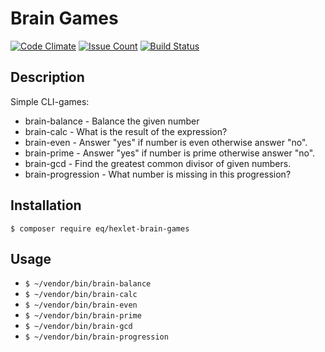 # Brain Games

[![Code Climate](https://codeclimate.com/github/orion122/brain-games/badges/gpa.svg)](https://codeclimate.com/github/orion122/brain-games)
[![Issue Count](https://codeclimate.com/github/orion122/brain-games/badges/issue_count.svg)](https://codeclimate.com/github/orion122/brain-games)
[![Build Status](https://travis-ci.org/orion122/brain-games.svg?branch=master)](https://travis-ci.org/orion122/brain-games)

## Description
Simple CLI-games:
- brain-balance - Balance the given number
- brain-calc - What is the result of the expression?
- brain-even - Answer "yes" if number is even otherwise answer "no".
- brain-prime - Answer "yes" if number is prime otherwise answer "no".
- brain-gcd - Find the greatest common divisor of given numbers.
- brain-progression - What number is missing in this progression?

## Installation
`$ composer require eq/hexlet-brain-games`

## Usage
- `$ ~/vendor/bin/brain-balance`
- `$ ~/vendor/bin/brain-calc`
- `$ ~/vendor/bin/brain-even`
- `$ ~/vendor/bin/brain-prime`
- `$ ~/vendor/bin/brain-gcd`
- `$ ~/vendor/bin/brain-progression`
